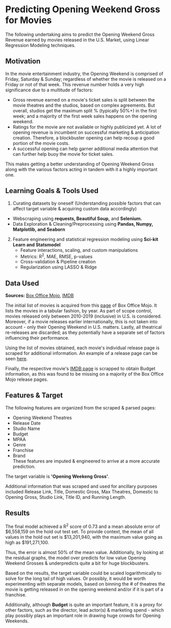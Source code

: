 # Predicting Opening Weekend Gross for Movies

The following undertaking aims to predict the Opening Weekend Gross Revenue earned by movies released in the U.S. Market, using Linear Regression Modeling techniques.

## Motivation

In the movie entertainment industry, the Opening Weekend is comprised of Friday, Saturday & Sunday; regardless of whether the movie is released on a Friday or not of that week. This revenue number holds a very high significance due to a multitude of factors: 

  * Gross revenue earned on a movie's ticket sales is split between the movie theatres and the studios, based on complex agreements. But overall, studios get the maximum split % (typically 50%+) in the first week; and a majority of the first week sales happens on the opening weekend. 
  * Ratings for the movie are not available or highly publicized yet. A lot of opening revenue is incumbent on successful marketing & anticipation creation. Therefore, a blockbuster opening can help recoup a good portion of the movie costs.
  * A successful opening can help garner additional media attention that can further help buoy the movie for ticket sales.
 
This makes getting a better understanding of Opening Weekend Gross along with the various factors acting in tandem with it a highly important one.

## Learning Goals & Tools Used
1. Curating datasets by oneself (Understanding possible factors that can affect target variable & acquiring custom data accordingly)
  - Webscraping using **requests, Beautiful Soup,** and **Selenium.**
  - Data Exploration & Cleaning/Preprocessing using **Pandas, Numpy, Matplotlib, and Seaborn**
2. Feature engineering and statistical regression modeling using **Sci-kit Learn and Statsmodel**
   * Feature interactions, scaling, and custom manipulations
   * Metrics: R<sup>2</sup>, MAE, RMSE, p-values
   * Cross-validation & Pipeline creation
   * Regularization using LASSO & Ridge
  
## Data Used

**Sources:** [Box Office Mojo](www.boxofficemojo.com), [IMDB](www.imdb.com)  

The initial list of movies is acquired from this [page](https://www.boxofficemojo.com/year/2010/?sort=openingWeekendGross&grossesOption=totalGrosses) of Box Office Mojo. It lists the movies in a tabular fashion, by year. As part of scope control, movies released only between 2010-2019 (inclusive) in U.S. is considered. Moreover, if a movie releases earlier internationally, this is not taken into account - only their Opening Weekend in U.S. matters. Lastly, all theatrical re-releases are discarded; as they potentially have a separate set of factors influencing their performance.  

Using the list of movies obtained, each movie's individual release page is scraped for additional information. An example of a release page can be seen [here](https://www.boxofficemojo.com/release/rl1265337857/).

Finally, the respective movie's [IMDB page](https://www.imdb.com/title/tt1201607/) is scrapped to obtain Budget information, as this was found to be missing on a majority of the Box Office Mojo release pages.

## Features & Target

The following features are organized from the scraped & parsed pages:  
  - Opening Weekend Theatres  
  - Release Date  
  - Studio Name  
  - Budget  
  - MPAA  
  - Genre  
  - Franchise  
  - Brand   
These features are imputed & engineered to arrive at a more accurate prediction.

The target variable is **'Opening Weekeng Gross'**.  

Additional information that was scraped and used for ancillary purposes included Release Link, Title, Domestic Gross, Max Theatres, Domestic to Opening Gross, Studio Link, Title ID, and Running Length.  

## Results

The final model achieved a R<sup>2</sup> score of 0.73 and a mean absolute error of $6,558,159 on the hold out test set. To provide context, the mean of all values in the hold out set is  $13,201,940, with the maximum value going as high as $191,271,100.

Thus, the error is almost 50% of the mean value. Additionally, by looking at the residual graphs, the model over predicts for low value Opening Weekend Grosses & underpredicts quite a bit for huge blockbusters.   

Based on the results, the target variable could be scaled logarithmically to solve for the long tail of high values. Or possibly, it would be worth experimenting with separate models, based on binning the # of theatres the movie is getting released in on the opening weekend and/or if it is part of a franchise. 

Additionally, although **Budget** is quite an important feature, it is a proxy for other factors, such as the director, lead actor(s) & marketing spend - which play possibly plays an important role in drawing huge crowds for Opening Weekends.  
